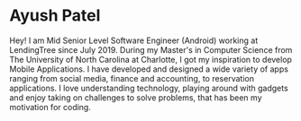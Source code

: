 # Ayush Patel

Hey! I am Mid Senior Level Software Engineer (Android) working at LendingTree since July 2019.
During my Master's in Computer Science from The University of North Carolina at Charlotte, I got my inspiration to develop Mobile Applications.
I have developed and designed a wide variety of apps ranging from social media, finance and accounting, to reservation applications.
I love understanding technology, playing around with gadgets and enjoy taking on challenges to solve problems, that has been my motivation for coding.
